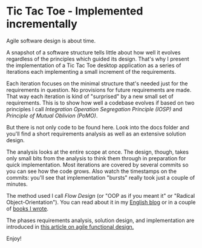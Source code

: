 Tic Tac Toe - Implemented incrementally
===============

Agile software design is about time.

A snapshot of a software structure tells little about how well it evolves regardless of the principles which guided its design.
That's why I present the implementation of a Tic Tac Toe desktop application as a series of iterations each implementing a small increment of the requirements.

Each iteration focuses on the minimal structure that's needed just for the requirements in question. No provisions for future requirements are made. That way each iteration is kind of "surprised" by a new small set of requirements. This is to show how well a codebase evolves if based on two principles I call _Integration Operation Segregation Principle (IOSP)_ and _Principle of Mutual Oblivion (PoMO)_.

But there is not only code to be found here. Look into the docs folder and you'll find a short requirements analysis as well as an extensive solution design.

The analysis looks at the entire scope at once. The design, though, takes only small bits from the analysis to think them through in preparation for quick implementation. Most iterations are covered by several commits so you can see how the code grows. Also watch the timestamps on the commits: you'll see that implementation "bursts" really took just a couple of minutes.

The method used I call _Flow Design_ (or "OOP as if you meant it" or "Radical Object-Orientation"). You can read about it in my [English blog](http://geekswithblogs.net/theArchitectsNapkin/default.aspx) or in a couple of [books I wrote](http://leanpub.com/u/ralfw).

The phases requirements analysis, solution design, and implementation are introduced in [this article on agile functional design.](http://geekswithblogs.net/theArchitectsNapkin/archive/2014/09/27/how-agility-leads-to-functional-design-and-even-tdd.aspx)

Enjoy!
